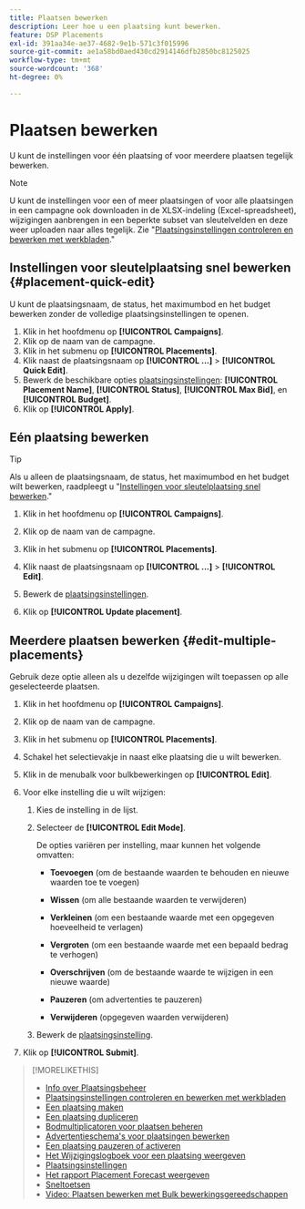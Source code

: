 ```yaml
---
title: Plaatsen bewerken
description: Leer hoe u een plaatsing kunt bewerken.
feature: DSP Placements
exl-id: 391aa34e-ae37-4682-9e1b-571c3f015996
source-git-commit: ae1a58bd0aed430cd2914146dfb2850bc8125025
workflow-type: tm+mt
source-wordcount: '368'
ht-degree: 0%

---
```


# Plaatsen bewerken

U kunt de instellingen voor één plaatsing of voor meerdere plaatsen tegelijk bewerken.

<!-- Some placements don't have these options. Clarify which placement types aren't eligible -- is it PG placements, or all placements using private inventory? And anything else? -->

>[!NOTE]
>
>U kunt de instellingen voor een of meer plaatsingen of voor alle plaatsingen in een campagne ook downloaden in de XLSX-indeling (Excel-spreadsheet), wijzigingen aanbrengen in een beperkte subset van sleutelvelden en deze weer uploaden naar alles tegelijk. Zie &quot;[Plaatsingsinstellingen controleren en bewerken met werkbladen](placement-qa.md).&quot;

## Instellingen voor sleutelplaatsing snel bewerken {#placement-quick-edit}

U kunt de plaatsingsnaam, de status, het maximumbod en het budget bewerken zonder de volledige plaatsingsinstellingen te openen.

1. Klik in het hoofdmenu op **[!UICONTROL Campaigns]**.
1. Klik op de naam van de campagne.
1. Klik in het submenu op **[!UICONTROL Placements]**.
1. Klik naast de plaatsingsnaam op  **[!UICONTROL ...]** > **[!UICONTROL Quick Edit]**.
1. Bewerk de beschikbare opties [plaatsingsinstellingen](placement-settings.md):  **[!UICONTROL Placement Name]**, **[!UICONTROL Status]**, **[!UICONTROL Max Bid]**, en **[!UICONTROL Budget]**.
1. Klik op **[!UICONTROL Apply]**.

## Eén plaatsing bewerken

>[!TIP]
>
> Als u alleen de plaatsingsnaam, de status, het maximumbod en het budget wilt bewerken, raadpleegt u &quot;[Instellingen voor sleutelplaatsing snel bewerken](#placement-quick-edit).&quot;

1. Klik in het hoofdmenu op **[!UICONTROL Campaigns]**.

1. Klik op de naam van de campagne.

1. Klik in het submenu op **[!UICONTROL Placements]**.

1. Klik naast de plaatsingsnaam op  **[!UICONTROL ...]** > **[!UICONTROL Edit]**.

1. Bewerk de [plaatsingsinstellingen](placement-settings.md).

1. Klik op **[!UICONTROL Update placement]**.

## Meerdere plaatsen bewerken {#edit-multiple-placements}

Gebruik deze optie alleen als u dezelfde wijzigingen wilt toepassen op alle geselecteerde plaatsen.

1. Klik in het hoofdmenu op **[!UICONTROL Campaigns]**.

1. Klik op de naam van de campagne.

1. Klik in het submenu op **[!UICONTROL Placements]**.

1. Schakel het selectievakje in naast elke plaatsing die u wilt bewerken.

1. Klik in de menubalk voor bulkbewerkingen op **[!UICONTROL Edit]**.

1. Voor elke instelling die u wilt wijzigen:

   1. Kies de instelling in de lijst.

   1. Selecteer de **[!UICONTROL Edit Mode]**.

      De opties variëren per instelling, maar kunnen het volgende omvatten:

      * **Toevoegen** (om de bestaande waarden te behouden en nieuwe waarden toe te voegen)

      * **Wissen** (om alle bestaande waarden te verwijderen)

      * **Verkleinen** (om een bestaande waarde met een opgegeven hoeveelheid te verlagen)

      * **Vergroten** (om een bestaande waarde met een bepaald bedrag te verhogen)

      * **Overschrijven** (om de bestaande waarde te wijzigen in een nieuwe waarde)

      * **Pauzeren** (om advertenties te pauzeren)

      * **Verwijderen** (opgegeven waarden verwijderen)

   1. Bewerk de [plaatsingsinstelling](placement-settings.md).

1. Klik op **[!UICONTROL Submit]**.

>[!MORELIKETHIS]
>
>* [Info over Plaatsingsbeheer](placement-about.md)
>* [Plaatsingsinstellingen controleren en bewerken met werkbladen](placement-qa.md)
>* [Een plaatsing maken](placement-create.md)
>* [Een plaatsing dupliceren](placement-duplicate.md)
>* [Bodmultiplicatoren voor plaatsen beheren](placement-manage-bid-multipliers.md)
>* [Advertentieschema&#39;s voor plaatsingen bewerken](placement-edit-ad-schedule.md)
>* [Een plaatsing pauzeren of activeren](placement-pause-activate.md)
>* [Het Wijzigingslogboek voor een plaatsing weergeven](placement-change-log.md)
>* [Plaatsingsinstellingen](placement-settings.md)
>* [Het rapport Placement Forecast weergeven](/help/dsp/campaign-management/reports/placement-forecast.md)
>* [Sneltoetsen](/help/dsp/campaign-management/reports/keyboard-shortcuts.md)
>* [Video: Plaatsen bewerken met Bulk bewerkingsgereedschappen](https://experienceleague.adobe.com/docs/advertising-learn/tutorials/dsp/bulk-edit-placement-tools.html)
